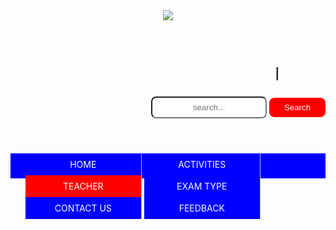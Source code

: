 <html>
<head>
<title>DAV Birgunj</title>
<style>
#left{
	display: inline-block;
}
.hello{
	float: right;
	margin-right: 15%;
	margin-top: 6%;
}
h2{
	color: red;
}
h3{
	color: green;
}
.search{
	text-align: right;
}
#textstyle{
 height: 35px;
	border-radius: 8px; 
	text-align: center;
}
#bottonstyle{
background-color: red;
color: white;
	padding: 7px;
	border-radius: 8px;
	width: 90px;
border: 1px solid red;
}
#bottonstyle:hover{
border: 3px dotted white;
}
.menu{
	background-color: blue;
	height: 40px;

}
.aa ul li{
	background-color: blue;
	width: 185px;
	display: inline-block;
	height: 35px;
	line-height: 35px;
	text-align: center;
	border-right: 1px solid #bbb;
}
.aa ul li a{
	color: white;
	text-decoration: none;
	display: block;
}
li a.active {
	background-color: red;
	color: white;
	height: 40px;
}
@keyframes bounce{
	0%, 20%, 60%, 100% {
		-webkit-transform: translateY(0);
		transform: translateY(0);
	}
	40%{
        -webkit-transform: translateY(-20px);
        transform: translateY(-20px);
	}
	80%{
		-webkit-transform: translateY(-10px);
		transform: translateY(-10px);
	}
}
.aa ul li a:hover:not(.active) {
    background-color: red;
	color: white;
	height: 40px;
	animation: bounce 1s;

}
#kkk{
	height: 5px;
}
#slideshow{
height: 320px;
width: 100%;
}
.mySlides {display:none;}
img:hover{
border-radius: 100% 100%;
}
.writtingsection{
	background-color: lightgrey;
	width: 1000px;
    height: 2250px;
    margin: auto;
}
hr{
	width: 100%;
}
.footer{
	background-color: e9edf2;
	color: black;
	width: 100%;
}
.happy{
	text-align: center;
	margin: auto;
}

</style>
</head>
<body>
<header>
	<div class="h3m">
	<div id="dav logo">
		<div id="left">
		<img src="img\logo2.jpg">
	</div><DIV class="hello">
	<marquee><h1>D.A.V R.B KEDIA HIGHER SECONDARY SCHOOL</h1></marquee>

</DIV>
</div>
<div class="search">
<form>
<input id="textstyle" type="text" name="textbox"placeholder="search...">
<input id="bottonstyle" type="button"name="search"value="Search"/>
</form>
</div>
</div>
</header>
<div class="menu">
	<div class="aa">
<ul>
		<li><a href="index.html">HOME</a></li>
				<li><a href="activities.html">ACTIVITIES</a></li>
				<li><a class="active"href="teachers.html">TEACHER</a></li>
				<li><a href="examtype.html">EXAM TYPE</a></li>
				<li><a href="contact us.html">CONTACT US</a></li>
				<li><a href="feedback.html">FEEDBACK</a></li>
</ul>
</div>
</div>
<div id="slideshow">
		<div id="kkk"></div>
  <script type="text/javascript" src="js/jssor.slider.min.js"></script>
    <!-- use jssor.slider.debug.js instead for debug -->
    <script>
        jssor_1_slider_init = function() {
            
            var jssor_1_options = {
              $AutoPlay: true,
              $ArrowNavigatorOptions: {
                $Class: $JssorArrowNavigator$
              },
              $ThumbnailNavigatorOptions: {
                $Class: $JssorThumbnailNavigator$,
                $Cols: 4,
                $SpacingX: 4,
                $SpacingY: 4,
                $Orientation: 2,
                $Align: 0
              }
            };
            
            var jssor_1_slider = new $JssorSlider$("jssor_1", jssor_1_options);
            
            //responsive code begin
            //you can remove responsive code if you don't want the slider scales while window resizing
            function ScaleSlider() {
                var refSize = jssor_1_slider.$Elmt.parentNode.clientWidth;
                if (refSize) {
                    refSize = Math.min(refSize, 810);
                    jssor_1_slider.$ScaleWidth(refSize);
                }
                else {
                    window.setTimeout(ScaleSlider, 30);
                }
            }
            ScaleSlider();
            $Jssor$.$AddEvent(window, "load", ScaleSlider);
            $Jssor$.$AddEvent(window, "resize", $Jssor$.$WindowResizeFilter(window, ScaleSlider));
            $Jssor$.$AddEvent(window, "orientationchange", ScaleSlider);
            //responsive code end
        };
    </script>

    <style>
        
        /* jssor slider arrow navigator skin 02 css */
        /*
        .jssora02l                  (normal)
        .jssora02r                  (normal)
        .jssora02l:hover            (normal mouseover)
        .jssora02r:hover            (normal mouseover)
        .jssora02l.jssora02ldn      (mousedown)
        .jssora02r.jssora02rdn      (mousedown)
        */
        .jssora02l, .jssora02r {
            display: block;
            position: absolute;
            /* size of arrow element */
            width: 55px;
            height: 55px;
            cursor: pointer;
            background: url('img/a02.png') no-repeat;
            overflow: hidden;
        }
        .jssora02l { background-position: -3px -33px; }
        .jssora02r { background-position: -63px -33px; }
        .jssora02l:hover { background-position: -123px -33px; }
        .jssora02r:hover { background-position: -183px -33px; }
        .jssora02l.jssora02ldn { background-position: -3px -33px; }
        .jssora02r.jssora02rdn { background-position: -63px -33px; }
/* jssor slider thumbnail navigator skin 11 css *//*.jssort11 .p            (normal).jssort11 .p:hover      (normal mouseover).jssort11 .pav          (active).jssort11 .pav:hover    (active mouseover).jssort11 .pdn          (mousedown)*/.jssort11 .p {    position: absolute;    top: 0;    left: 0;    width: 200px;    height: 69px;    background: #181818;}.jssort11 .tp {    position: absolute;    top: 0;    left: 0;    width: 100%;    height: 100%;    border: none;}.jssort11 .i, .jssort11 .pav:hover .i {    position: absolute;    top: 3px;    left: 3px;    width: 60px;    height: 30px;    border: white 1px dashed;}* html .jssort11 .i {    width /**/: 62px;    height /**/: 32px;}.jssort11 .pav .i {    border: white 1px solid;}.jssort11 .t, .jssort11 .pav:hover .t {    position: absolute;    top: 3px;    left: 68px;    width: 129px;    height: 32px;    line-height: 32px;    text-align: center;    color: #fc9835;    font-size: 13px;    font-weight: 700;}.jssort11 .pav .t, .jssort11 .p:hover .t {    color: #fff;}.jssort11 .c, .jssort11 .pav:hover .c {    position: absolute;    top: 38px;    left: 3px;    width: 197px;    height: 31px;    line-height: 31px;    color: #fff;    font-size: 11px;    font-weight: 400;    overflow: hidden;}.jssort11 .pav .c, .jssort11 .p:hover .c {    color: #fc9835;}.jssort11 .t, .jssort11 .c {    transition: color 2s;    -moz-transition: color 2s;    -webkit-transition: color 2s;    -o-transition: color 2s;}.jssort11 .p:hover .t, .jssort11 .pav:hover .t, .jssort11 .p:hover .c, .jssort11 .pav:hover .c {    transition: none;    -moz-transition: none;    -webkit-transition: none;    -o-transition: none;}.jssort11 .p:hover, .jssort11 .pav:hover {    background: #333;}.jssort11 .pav, .jssort11 .p.pdn {    background: #462300;}
        
    </style>


    <div id="jssor_1" style="position: relative; margin: 0 auto; top: 0px; left: 0px; width: 810px; height: 300px; overflow: hidden; visibility: hidden; background-color: #000000;">
        <!-- Loading Screen -->
        <div data-u="loading" style="position: absolute; top: 0px; left: 0px;">
            <div style="filter: alpha(opacity=70); opacity: 0.7; position: absolute; display: block; top: 0px; left: 0px; width: 100%; height: 100%;"></div>
            <div style="position:absolute;display:block;background:url('img/loading.gif') no-repeat center center;top:0px;left:0px;width:100%;height:100%;"></div>
        </div>
        <div data-u="slides" style="cursor: default; position: relative; top: 0px; left: 0px; width: 600px; height: 300px; overflow: hidden;">
            <div data-p="112.50" style="display: none;">
                <img data-u="image" src="img/177965admission.jpg" />
                <div data-u="thumb">
                    <img class="i" src="img/177965admission.jpg" />
                     <div class="t">Adamission</div>
                    <div class="c">Adamission banner</div>
                </div>
            </div>
            <div data-p="112.50" style="display: none;">
                <img data-u="image" src="img/108850meraton.jpg" />
                <div data-u="thumb">
                    <img class="i" src="img/108850meraton.jpg" />
                    <div class="t">Sports</div>
                    <div class="c">Sports curriculum</div>
                </div>
            </div>
            <div data-p="112.50" style="display: none;">
                <img data-u="image" src="img/248526comp.jpg" />
                <div data-u="thumb">
                    <img class="i" src="img/248526comp.jpg" />
                    <div class="t">Computer lab</div>
                    <div class="c">practicle education</div>
                </div>
            </div>
            <div data-p="112.50" style="display: none;">
                <img data-u="image" src="img/15317sankar.jpg" />
                <div data-u="thumb">
                    <img class="i" src="img/15317sankar.jpg" />
                    <div class="t">Honerable chairman</div>
                    <div class="c">Honerable chairman(Lt Sankarlal Kedia)</div>
                </div>
            </div>
            <div data-p="112.50" style="display: none;">
                <img data-u="image" src="img/248521lib.jpg" />
                <div data-u="thumb">
                    <img class="i" src="img/248521lib.jpg" />
                    <div class="t">library</div>
                    <div class="c">Students reading book</div>
                </div>
            </div>
            <div data-p="112.50" style="display: none;">
                <img data-u="image" src="img/10930class 10.jpg" />
                <div data-u="thumb">
                    <img class="i" src="img/10930class 10.jpg" />
                    <div class="t">Students</div>
                    <div class="c">Students of D.A.V School</div>
                </div>
            </div>
            <div data-p="112.50" style="display: none;">
                <img data-u="image" src="img/award.jpg" />
                <div data-u="thumb">
                    <img class="i" src="img/award.jpg" />
                    <div class="t">Honerable Principal</div>
                    <div class="c">Our Honerable Principal(Mr p.chatterji)</div>
                </div>
            </div>                            
        </div>
       
        <!-- Thumbnail Navigator -->
        <div data-u="thumbnavigator" class="jssort11" style="position:absolute;right:5px;top:0px;font-family:Arial, Helvetica, sans-serif;-moz-user-select:none;-webkit-user-select:none;-ms-user-select:none;user-select:none;width:200px;height:300px;" data-autocenter="2">
            <!-- Thumbnail Item Skin Begin -->
            <div data-u="slides" style="cursor: default;">
                <div data-u="prototype" class="p">
                    <div data-u="thumbnailtemplate" class="tp"></div>
                </div>
            </div>
            <!-- Thumbnail Item Skin End -->
        </div>
        <!-- Arrow Navigator -->
        <span data-u="arrowleft" class="jssora02l" style="top:0px;left:8px;width:55px;height:55px;" data-autocenter="2"></span>
        <span data-u="arrowright" class="jssora02r" style="top:0px;right:218px;width:55px;height:55px;" data-autocenter="2"></span>
        <a href="http://www.jssor.com" style="display:none">Bootstrap Carousel</a>
    </div>
    <script>
        jssor_1_slider_init();
    </script>
</div>
    <!-- #endregion Jssor Slider End -->
<div class="writtingsection">
	<center><img src="img\Tea.jpg"></center>
<center><h1>OUR TEACHING WAY</h1></center>
<center><h2>Learning Medium And Methodology</h2></center>
<center><h4>The School believes that every child possesses unique characteristics and temperament.thus the teaching and learning remain the core activities,with the student ass the focus.The school has memorised these mantras:<br><b><h3>|I hear,I know. || I see,I remember. || I do,I understand.|</h3></b><br> learning by doing is a best method that the school follows. DAV schooling emphasises always on applied education. The school is committed to enhancing learners' activities and exposure for global competence and recognition. It applies participatory,student centered teaching-learning activities at all levels</h4></center>
<center><h1>TEACHING FACULTY </h1></center>
<h4>The school is proud of having highly motivated,dedicated,experienced,and trained teaching staffs.Each individual teacheris confident expert in his/her subject matter.They have possessed  the willingness  to go deep into the thought and sprint to impart quality education for the development and betterment of each individual student.</h4>
<CENTER><h1>OUR TEACHER FACULTY </h1></CENTER>
<div class="suu"><h2>Pre-Primary Section</h2></div>
<ul><b>
	<li>MRS.Kakali Ghosh</li>
	<li>MRS.Joyti Singh</li>
	<li>MRS.Joyti  Ghimire</li>
	<li>MRS.Niva Karn</li>
	<li>MRS.Laxmi Sriwastava</li>
	<li>MRS.Sangeeta Sherestha</li>
	
</b>
</ul>

<center><h2>Secondary Section</h2></center><center><h3>Department of English</h3></center>
<ul><b>
	 <li>MRS. S.Sherpa</li>
	 <li> MR. Deepak</li>
     <li>MR. P.Pandy</li>
	 <li>MRS. S.Dey</li>
	 <li>MR.Ramayan Chaurasia</li>
</b></ul>
<center><h3>Department of Nepali</h3></center>
<ul><b>
	  <li>MRS. Nirmala</li>
	  <li>MRS. Radha</li>
</b></ul>	  
<center><h3>Department of Hindi/Sanskrit</h3></center>
<ul><b>
	  <li>MRS. Madhaukant Pathak</li>
	  <li>MRS. vijaya tripathi</li>
</b></ul>
<center><h3>Department of Science</h3></center>
<ul><b>
	<li>MR. P.Chatterje</li>
	<li>MRS. Megha</li>
    <li>MR. Akbar Hussan</li>
    <li>***********************</li>
    <li>MR. Barun</li>
</b></ul>
<center><h3>Department of Maths</h3></center>
<ul><b>
	<li>MR. Sudhir Singh</li>
	<li>MR. Munna Shah</li>
    <li>MR. chandresawar</li>
</b></ul>
<center><h3>Department of SST</h3></center>
<ul><b>
    <li>MRS. B.Mandal</li>
    <li>MRS. Mausumi Datta</li>
</b></ul>
<center><h3>Department of Computer</h3></center>
<ul><B>
	<li>MRS. Neeta</li>
    <li>MRS. kemika Singh</li>
    <li>MR. Roshan Shah</li>
</B></ul>
<center><h3>Department of Commers</h3></center>
<ul><b>
	 <li>MR. Pawan Shah</li>
	 <li>MR. Mukesh</li>
	 <li>MR. Sarfosh</li>
</b></ul>
<center><h3>Department of Sports</h3></center>
<ul><b>
	  <li>MR. Sakhil</li>
      <li>MR. Naresh</li>
</b></ul>
<center><h3>Department of Dance and Music</h3></center>
<ul><b>
	  <li>MRS. Priyanka</li>
	  <li>MR. Prakash</li>
	  <li>MR. kiran</li>
</b></ul>


</div>
<hr>
<footer>
<div class="footer">
	<div class="happy">
		The DAV School,2017.All rights reserved.<br>
		| Disclamer| Privacy policy | Sitemap | Vacancy at DAV<br>
		The DAV School website has been designed by<br>
		<b>Aayush Singh,Asutosh Dash,Raj Pachauri and Aditya Singh</b><br>
		of standerd-8(2017/2018) <br><b>Special Thanks To,</b><br>
		<b>Mrs kemika singh</b>(computer teacher)/<b>Mr Roshan shah</b>(computer teacher)/<b>Mr P.chatterji</b>(Principal)<br><br>
		The DAV School,Parwanipur(Near kedia hospital),Birgunj,Parsa,Nepal,Pin-******<br>
		Direct Number- +977-51-690107/525500,Email:######,<br>
		

</div>
</div>



</footer>
</body>
</html>
                              
